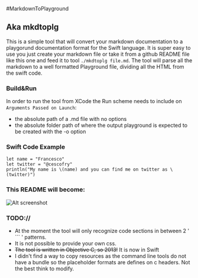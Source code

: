 #MarkdownToPlayground

## Aka mkdtoplg

This is a simple tool that will convert your markdown documentation to a playgorund documentation format for the Swift language.
It is super easy to use you just create your markdown file or take it from a github README file like this one and feed it to tool `./mkdtoplg file.md`. The tool will parse all the markdown to a well formatted Playground file, dividing all the HTML from the swift code.

### Build&Run
In order to run the tool from XCode the Run scheme needs to include on `Arguments Passed on Launch`:
- the absolute path of a .md file with no options
- the absolute folder path of where the output playground is expected to be created with the -o option

### Swift Code Example

``` 
let name = "Francesco"
let twitter = "@cescofry"
println("My name is \(name) and you can find me on twitter as \(twitter)")
```

### This README will become:
![Alt screenshot](https://raw.githubusercontent.com/cescofry/MarkdownToPlayground/master/screenshot.png)

### TODO://

- At the moment the tool will only recognize code sections in between 2 ' \`\`\` ' patterns.
- It is not possible to provide your own css.
- <del>The tool is written in Objective C, so 2013!</del> It is now in Swift
- I didn't find a way to copy resources as the command line tools do not have a bundle so the placeholder formats are defines on c headers. Not the best think to modify.


